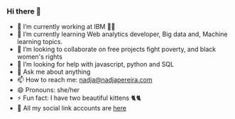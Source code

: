 ### Hi there 👋
- 🔭 I’m currently working at IBM 💙💙
- 🌱 I’m currently learning Web analytics developer, Big data and, Machine learning topics. 
- 👯 I’m looking to collaborate on free projects fight poverty, and black women's rights
- 🤔 I’m looking for help with javascript, python and SQL
- 💬 Ask me about anything
- 📫 How to reach me: nadja@nadjapereira.com
- 😄 Pronouns: she/her
- ⚡ Fun fact: I have two beautiful kittens 🐈🐈
- 📱 All my social link accounts are <a href="https://about.me/nadjapereira"> here</a>
